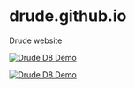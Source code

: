 # drude.github.io
Drude website

[![Drude D8 Demo](http://i.imgur.com/q4FE0sx.gifv)](https://vimeo.com/164152168/450832abb5)

[![Drude D8 Demo](http://take.ms/feEsB)](https://vimeo.com/164152168/450832abb5)
